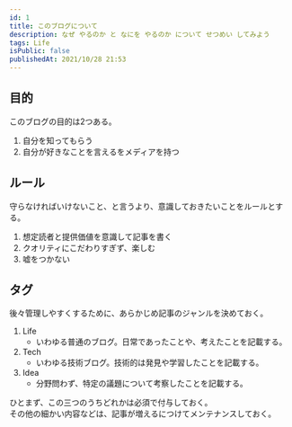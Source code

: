 ```yaml
---
id: 1
title: このブログについて
description: なぜ やるのか と なにを やるのか について せつめい してみよう
tags: Life
isPublic: false
publishedAt: 2021/10/28 21:53
---
```


## 目的

このブログの目的は2つある。

1. 自分を知ってもらう
2. 自分が好きなことを言えるをメディアを持つ


## ルール

守らなければいけないこと、と言うより、意識しておきたいことをルールとする。

1. 想定読者と提供価値を意識して記事を書く
2. クオリティにこだわりすぎず、楽しむ
3. 嘘をつかない

## タグ

後々管理しやすくするために、あらかじめ記事のジャンルを決めておく。

1. Life
   - いわゆる普通のブログ。日常であったことや、考えたことを記載する。
2. Tech
   - いわゆる技術ブログ。技術的は発見や学習したことを記載する。
3. Idea
   - 分野問わず、特定の議題について考察したことを記載する。

ひとまず、この三つのうちどれかは必須で付与しておく。  
その他の細かい内容などは、記事が増えるにつけてメンテナンスしておく。
